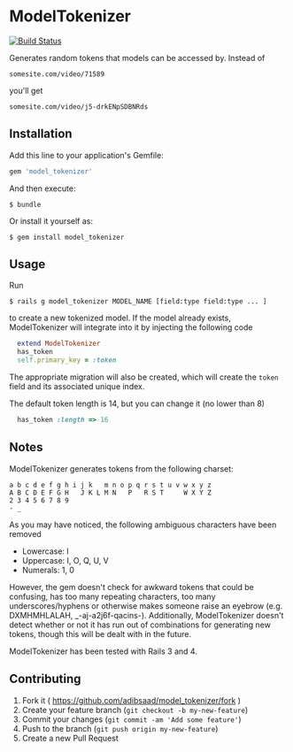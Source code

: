 # ModelTokenizer

[![Build Status](https://travis-ci.org/adibsaad/model_tokenizer.svg?branch=master)](https://travis-ci.org/adibsaad/model_tokenizer)

Generates random tokens that models can be accessed by. Instead of

```
somesite.com/video/71589
```

you'll get

```
somesite.com/video/j5-drkENpSDBNRds
```

## Installation

Add this line to your application's Gemfile:

```ruby
gem 'model_tokenizer'
```

And then execute:

    $ bundle

Or install it yourself as:

    $ gem install model_tokenizer

## Usage

Run

    $ rails g model_tokenizer MODEL_NAME [field:type field:type ... ]

to create a new tokenized model. If the model already exists, ModelTokenizer will integrate into it by injecting the following code

```ruby
  extend ModelTokenizer
  has_token
  self.primary_key = :token
```

The appropriate migration will also be created, which will create the ```token``` field and its associated unique index.

The default token length is 14, but you can change it (no lower than 8)

```ruby
  has_token :length => 16
```

## Notes

ModelTokenizer generates tokens from the following charset:

```
a b c d e f g h i j k   m n o p q r s t u v w x y z
A B C D E F G H   J K L M N   P   R S T     W X Y Z
2 3 4 5 6 7 8 9
- _
```

As you may have noticed, the following ambiguous characters have been removed

* Lowercase: l
* Uppercase: I, O, Q, U, V
* Numerals:  1, 0

However, the gem doesn't check for awkward tokens that could be confusing, has too many repeating characters, too many underscores/hyphens or otherwise makes someone raise an eyebrow (e.g. DXMHMHLALAH, _-aj-a2j6f-qacins-). Additionally, ModelTokenizer doesn't detect whether or not it has run out of combinations for 
generating new tokens, though this will be dealt with in the future.

ModelTokenizer has been tested with Rails 3 and 4.

## Contributing

1. Fork it ( https://github.com/adibsaad/model_tokenizer/fork )
2. Create your feature branch (`git checkout -b my-new-feature`)
3. Commit your changes (`git commit -am 'Add some feature'`)
4. Push to the branch (`git push origin my-new-feature`)
5. Create a new Pull Request
